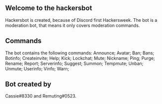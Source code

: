 Welcome to the hackersbot
-------------------------

Hackersbot is created, because of Discord first Hackersweek.
The bot is a moderation bot, that means it only covers moderation commands.

Commands
-------------------------

The bot contains the following commands:
Announce;
Avatar;
Ban;
Bans;
Botinfo;
Createinvite;
Help;
Kick;
Lockchat;
Mute;
Nickname;
Ping;
Purge;
Rename;
Report;
Serverinfo;
Suggest;
Summon;
Tempmute;
Unban;
Unmute;
Userinfo;
Vinfo;
Warn;

Bot created by
-------------------------

Cassie#8330 and Remuting#0523.